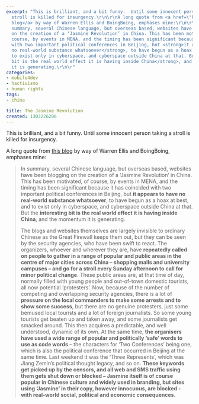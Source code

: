 ```yaml
---
excerpt: "This is brilliant, and a bit funny.  Until some innocent person taking a
  stroll is killed for insurgency.\r\n\r\nA long quote from <a href=\"http://globalguerrillas.typepad.com/globalguerrillas/2011/04/the-jasmine-revolution.html\">this
  blog</a> by way of Warren Ellis and BoingBoing, emphases mine:\r\n\r\n<blockquote>In
  summary, several Chinese language, but overseas based, websites have been blogging
  on the creation of a ‘Jasmine Revolution’ in China. This has been motivated, of
  course, by events in MENA, and the timing has been significant because it has coincided
  with two important political conferences in Beijing, but <strong>it appears to have
  no real-world substance whatsoever</strong>, to have begun as a hoax at best, and
  to exist only in cyberspace, and cyberspace outside China at that. But the <strong>interesting
  bit is the real world effect it is having inside China</strong>, and the momentum
  it is generating.\r\n\r"
categories:
- mobile4dev
- hactivismo
- human rights
tags:
- china

title: The Jasmine Revolution
created: 1303226206
---
```

This is brilliant, and a bit funny.  Until some innocent person taking a stroll is killed for insurgency.

A long quote from <a href="http://globalguerrillas.typepad.com/globalguerrillas/2011/04/the-jasmine-revolution.html">this blog</a> by way of Warren Ellis and BoingBoing, emphases mine:

<blockquote>In summary, several Chinese language, but overseas based, websites have been blogging on the creation of a ‘Jasmine Revolution’ in China. This has been motivated, of course, by events in MENA, and the timing has been significant because it has coincided with two important political conferences in Beijing, but <strong>it appears to have no real-world substance whatsoever</strong>, to have begun as a hoax at best, and to exist only in cyberspace, and cyberspace outside China at that. But the <strong>interesting bit is the real world effect it is having inside China</strong>, and the momentum it is generating.

The blogs and websites themselves are largely invisible to ordinary Chinese as the Great Firewall keeps them out, but they can be seen by the security agencies, who have been swift to react. The organizers, whoever and wherever they are, have <strong>repeatedly called on people to gather in a range of popular and public areas in the centre of major cities across China – shopping malls and university campuses – and go for a stroll every  Sunday afternoon to call for minor political change</strong>. These public areas are, at that time of day, normally filled with young people and out-of-town domestic tourists, all now potential ‘protesters’. Now, because of the number of competing and overlapping security agencies, there is a lot of <strong>pressure on the local commanders to make some arrests and to show some success</strong>, but there are no genuine protesters, just some bemused local tourists and a lot of foreign journalists. So some young tourists get beaten up and taken away, and some journalists get smacked around. This then acquires a predictable, and well understood, dynamic of its own. At the same time, <strong>the organisers have used a wide range of popular and politically ‘safe’ words to use as code words</strong> – the characters for ‘Two Conferences’ being one, which is also the political conference that occurred in Beijing at the same time. Last weekend it was the ‘Three Represents’, which was Jiang Zemin’s political thought legacy, and so on. <strong>These keywords get picked up by the censors, and all web and SMS traffic using them gets shut down or blocked – Jasmine itself is of course popular in Chinese culture and widely used in branding, but sites using ‘Jasmine’ in their copy, however innocuous, are blocked - with real-world social, political and economic consequences.</strong></blockquote>
